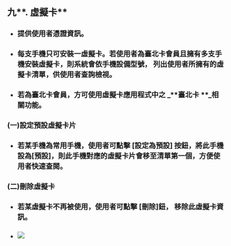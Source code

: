 ## 九**. 虛擬卡**

* ### 提供使用者憑證資訊。
* ### 每支手機只可安裝一虛擬卡。若使用者為臺北卡會員且擁有多支手機安裝虛擬卡，則系統會依手機設備型號， 列出使用者所擁有的虛擬卡清單，供使用者查詢檢視。
* ### 若為臺北卡會員，方可使用虛擬卡應用程式中之 _**臺北卡 **_相關功能。

### \(一\)設定預設虛擬卡片

* ### 若某手機為常用手機，使用者可點擊 \[設定為預設\] 按鈕，將此手機設為\[預設\]，則此手機對應的虛擬卡片會移至清單第一個，方便使用者快速查閱。

### \(二\)刪除虛擬卡

* ### 若某虛擬卡不再被使用，使用者可點擊 \[刪除\]鈕， 移除此虛擬卡資訊。
* ### ![](/assets/01.png)

### 



